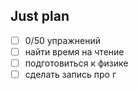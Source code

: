 ## Just plan
- [ ] 0/50 упражнений
- [ ] найти время на чтение
- [ ] подготовиться к физике
- [ ] сделать запись про г
